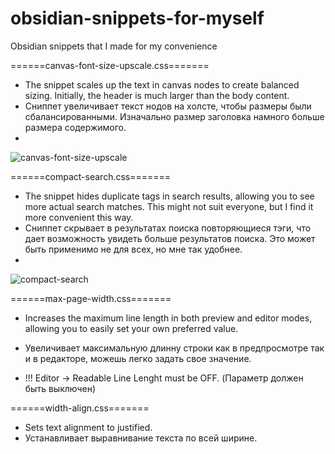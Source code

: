 # obsidian-snippets-for-myself
Obsidian snippets that I made for my convenience



======canvas-font-size-upscale.css=======
- The snippet scales up the text in canvas nodes to create balanced sizing. Initially, the header is much larger than the body content.
- Сниппет увеличивает текст нодов на холсте, чтобы размеры были сбалансированными. Изначально размер заголовка намного больше размера содержимого.
- 
![canvas-font-size-upscale](https://github.com/user-attachments/assets/caf7f402-341c-4ae6-8b15-fd23ff253dd2)



======compact-search.css=======
- The snippet hides duplicate tags in search results, allowing you to see more actual search matches. This might not suit everyone, but I find it more convenient this way.
- Сниппет скрывает в результатах поиска повторяющиеся тэги, что дает возможность увидеть больше результатов поиска. Это может быть применимо не для всех, но мне так удобнее.
- 
![compact-search](https://github.com/user-attachments/assets/096096a6-a774-4f02-99c9-96649d60c468)


======max-page-width.css=======
- Increases the maximum line length in both preview and editor modes, allowing you to easily set your own preferred value.
- Увеличивает максимальную длинну строки как в предпросмотре так и в редакторе, можешь легко задать свое значение.

- !!! Editor -> Readable Line Lenght must be OFF. (Параметр должен быть выключен)


======width-align.css=======
- Sets text alignment to justified.
- Устанавливает выравнивание текста по всей ширине.
